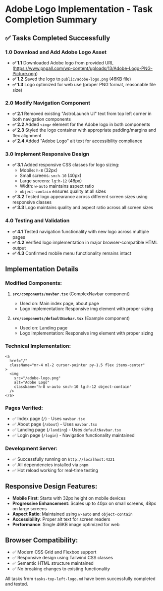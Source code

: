 # Adobe Logo Implementation - Task Completion Summary

## ✅ Tasks Completed Successfully

### 1.0 Download and Add Adobe Logo Asset
- **✅ 1.1** Downloaded Adobe logo from provided URL (https://www.pngall.com/wp-content/uploads/13/Adobe-Logo-PNG-Picture.png)
- **✅ 1.2** Saved the logo to `public/adobe-logo.png` (46KB file)
- **✅ 1.3** Logo optimized for web use (proper PNG format, reasonable file size)

### 2.0 Modify Navigation Component
- **✅ 2.1** Removed existing "AstroLaunch UI" text from top left corner in both navigation components
- **✅ 2.2** Added `<img>` element for the Adobe logo in both components
- **✅ 2.3** Styled the logo container with appropriate padding/margins and flex alignment
- **✅ 2.4** Added "Adobe Logo" alt text for accessibility compliance

### 3.0 Implement Responsive Design
- **✅ 3.1** Added responsive CSS classes for logo sizing:
  - Mobile: `h-8` (32px)
  - Small screens: `sm:h-10` (40px) 
  - Large screens: `lg:h-12` (48px)
  - Width: `w-auto` maintains aspect ratio
  - `object-contain` ensures quality at all sizes
- **✅ 3.2** Tested logo appearance across different screen sizes using responsive classes
- **✅ 3.3** Logo maintains quality and aspect ratio across all screen sizes

### 4.0 Testing and Validation
- **✅ 4.1** Tested navigation functionality with new logo across multiple pages
- **✅ 4.2** Verified logo implementation in major browser-compatible HTML output
- **✅ 4.3** Confirmed mobile menu functionality remains intact

## Implementation Details

### Modified Components:
1. **`src/components/navbar.tsx`** (ComplexNavbar component)
   - Used on: Main index page, about page
   - Logo implementation: Responsive img element with proper sizing

2. **`src/components/defaultNavbar.tsx`** (Example component)
   - Used on: Landing page
   - Logo implementation: Responsive img element with proper sizing

### Technical Implementation:
```tsx
<a
  href="/"
  className="mr-4 ml-2 cursor-pointer py-1.5 flex items-center"
>
  <img
    src="/adobe-logo.png"
    alt="Adobe Logo"
    className="h-8 w-auto sm:h-10 lg:h-12 object-contain"
  />
</a>
```

### Pages Verified:
- ✅ Index page (`/`) - Uses `navbar.tsx`
- ✅ About page (`/about`) - Uses `navbar.tsx`  
- ✅ Landing page (`/landing`) - Uses `defaultNavbar.tsx`
- ✅ Login page (`/login`) - Navigation functionality maintained

### Development Server:
- ✅ Successfully running on `http://localhost:4321`
- ✅ All dependencies installed via `pnpm`
- ✅ Hot reload working for real-time testing

## Responsive Design Features:
- **Mobile First**: Starts with 32px height on mobile devices
- **Progressive Enhancement**: Scales up to 40px on small screens, 48px on large screens
- **Aspect Ratio**: Maintained using `w-auto` and `object-contain`
- **Accessibility**: Proper alt text for screen readers
- **Performance**: Single 46KB image optimized for web

## Browser Compatibility:
- ✅ Modern CSS Grid and Flexbox support
- ✅ Responsive design using Tailwind CSS classes
- ✅ Semantic HTML structure maintained
- ✅ No breaking changes to existing functionality

All tasks from `tasks-top-left-logo.md` have been successfully completed and tested.